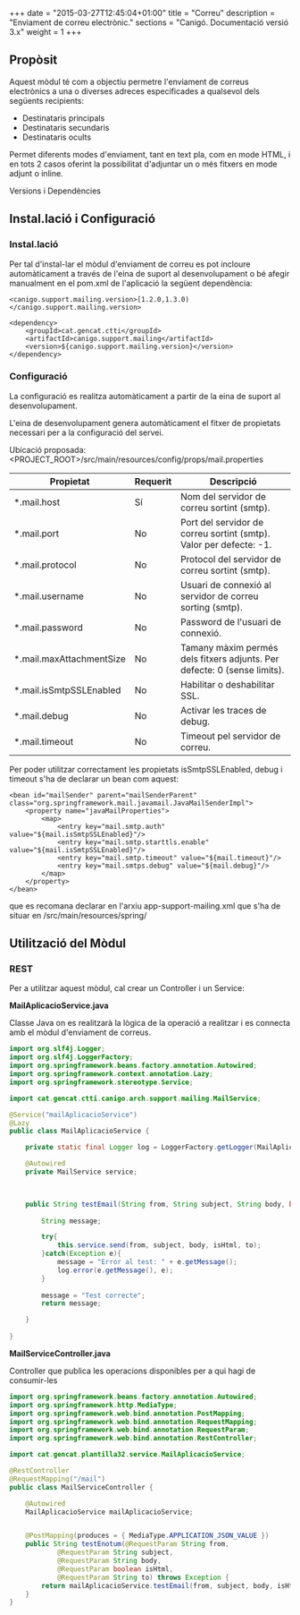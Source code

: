 +++
date        = "2015-03-27T12:45:04+01:00"
title       = "Correu"
description = "Enviament de correu electrònic."
sections    = "Canigó. Documentació versió 3.x"
weight      = 1
+++

## Propòsit

Aquest mòdul té com a objectiu permetre l'enviament de correus electrònics a una o diverses adreces especificades a qualsevol dels següents recipients:

* Destinataris principals
* Destinataris secundaris
* Destinataris ocults

Permet diferents modes d'enviament, tant en text pla, com en mode HTML, i en tots 2 casos oferint la possibilitat d'adjuntar un o més fitxers en mode adjunt o inline. 

Versions i Dependències

## Instal.lació i Configuració

### Instal.lació

Per tal d'instal-lar el mòdul d'enviament de correu es pot incloure automàticament a través de l'eina de suport al desenvolupament o bé afegir manualment en el pom.xml de l'aplicació la següent dependència:

```
<canigo.support.mailing.version>[1.2.0,1.3.0)</canigo.support.mailing.version>

<dependency>
	<groupId>cat.gencat.ctti</groupId>
	<artifactId>canigo.support.mailing</artifactId>
	<version>${canigo.support.mailing.version}</version>
</dependency>
```

### Configuració

La configuració es realitza automàticament a partir de la eina de suport al desenvolupament.

L'eina de desenvolupament genera automàticament el fitxer de propietats necessari per a la configuració del servei.

Ubicació proposada: <PROJECT_ROOT>/src/main/resources/config/props/mail.properties

Propietat                | Requerit | Descripció
------------------------ | -------- | ----------
*.mail.host              | Sí       | Nom del servidor de correu sortint (smtp).
*.mail.port              | No       | Port del servidor de correu sortint (smtp). Valor per defecte: -1.
*.mail.protocol          | No       | Protocol del servidor de correu sortint (smtp).
*.mail.username          | No       | Usuari de connexió al servidor de correu sorting (smtp).
*.mail.password          | No       | Password de l'usuari de connexió.
*.mail.maxAttachmentSize | No       | Tamany màxim permés dels fitxers adjunts. Per defecte: 0 (sense limits).
*.mail.isSmtpSSLEnabled  | No       | Habilitar o deshabilitar SSL.
*.mail.debug             | No       | Activar les traces de debug.
*.mail.timeout           | No       | Timeout pel servidor de correu.

Per poder utilitzar correctament les propietats isSmtpSSLEnabled, debug i timeout s'ha de declarar un bean com aquest:

```
<bean id="mailSender" parent="mailSenderParent" class="org.springframework.mail.javamail.JavaMailSenderImpl">
	<property name="javaMailProperties">
		<map>
			<entry key="mail.smtp.auth" value="${mail.isSmtpSSLEnabled}"/>
			<entry key="mail.smtp.starttls.enable" value="${mail.isSmtpSSLEnabled}"/>
			<entry key="mail.smtp.timeout" value="${mail.timeout}"/>
			<entry key="mail.smtps.debug" value="${mail.debug}"/>
		</map>
	</property>
</bean>
```

que es recomana declarar en l'arxiu app-support-mailing.xml que s'ha de situar en /src/main/resources/spring/

## Utilització del Mòdul

### REST

Per a utilitzar aquest mòdul, cal crear un Controller i un Service:

**MailAplicacioService.java**

Classe Java on es realitzarà la lògica de la operació a realitzar i es connecta amb el mòdul d'enviament de correus.

```java
import org.slf4j.Logger;
import org.slf4j.LoggerFactory;
import org.springframework.beans.factory.annotation.Autowired;
import org.springframework.context.annotation.Lazy;
import org.springframework.stereotype.Service;

import cat.gencat.ctti.canigo.arch.support.mailing.MailService;

@Service("mailAplicacioService")
@Lazy
public class MailAplicacioService {

	private static final Logger log = LoggerFactory.getLogger(MailAplicacioService.class);

	@Autowired
	private MailService service;
    


	public String testEmail(String from, String subject, String body, boolean isHtml, String to){
		
		String message;

        try{
        	this.service.send(from, subject, body, isHtml, to);
        }catch(Exception e){
        	message = "Error al test: " + e.getMessage();
        	log.error(e.getMessage(), e);
        }
        
        message = "Test correcte";
        return message;

    }
	
}
```

**MailServiceController.java**  

Controller que publica les operacions disponibles per a qui hagi de consumir-les

```java
import org.springframework.beans.factory.annotation.Autowired;
import org.springframework.http.MediaType;
import org.springframework.web.bind.annotation.PostMapping;
import org.springframework.web.bind.annotation.RequestMapping;
import org.springframework.web.bind.annotation.RequestParam;
import org.springframework.web.bind.annotation.RestController;

import cat.gencat.plantilla32.service.MailAplicacioService;

@RestController
@RequestMapping("/mail")
public class MailServiceController {

	@Autowired
	MailAplicacioService mailAplicacioService;


	@PostMapping(produces = { MediaType.APPLICATION_JSON_VALUE })
	public String testEnotum(@RequestParam String from, 
			@RequestParam String subject,
			@RequestParam String body,
			@RequestParam boolean isHtml,
			@RequestParam String to) throws Exception {
		return mailAplicacioService.testEmail(from, subject, body, isHtml, to);
	}
}
```
